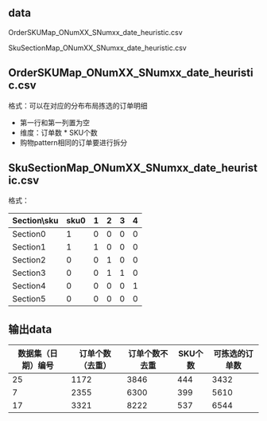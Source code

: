 ## data
OrderSKUMap_ONumXX_SNumxx_date_heuristic.csv

SkuSectionMap_ONumXX_SNumxx_date_heuristic.csv

## OrderSKUMap_ONumXX_SNumxx_date_heuristic.csv
格式：可以在对应的分布布局拣选的订单明细
- 第一行和第一列置为空
- 维度：订单数 * SKU个数
- 购物pattern相同的订单要进行拆分

## SkuSectionMap_ONumXX_SNumxx_date_heuristic.csv
格式：


| Section\sku | sku0 | 1    | 2    | 3    | 4    |
| ----------- | ---- | ---- | ---- | ---- | ---- |
| Section0    | 1    | 0    | 0    | 0    | 0    |
| Section1    | 1    | 1    | 0    | 0    | 0    |
| Section2    | 0    | 0    | 1    | 0    | 0    |
| Section3    | 0    | 0    | 1    | 1    | 0    |
| Section4    | 0    | 0    | 0    | 0    | 1    |
| Section5    | 0    | 0    | 0    | 0    | 0    |

## 输出data

| 数据集（日期）编号 | 订单个数（去重） | 订单个数不去重 | SKU个数 | 可拣选的订单数 |
| ---------- | ---------------- | -------------- | ------- | ------- |
| 25         | 1172             | 3846           | 444     | 3432 |
| 7          | 2355             | 6300           | 399     | 5610 |
| 17         | 3321             | 8222           | 537     | 6544 |

